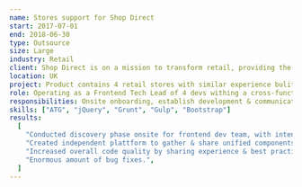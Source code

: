 ```yaml
---
name: Stores support for Shop Direct
start: 2017-07-01
end: 2018-06-30
type: Outsource
size: Large
industry: Retail
client: Shop Direct is on a mission to transform retail, providing the best shopping experiences for 4 million customers by bringing together over 1,800 brands they love and flexible ways for them to spread the cost using credit.
location: UK
project: Product contains 4 retail stores with similar experience bulit with ATG plattform, with shared fromtend built as a reusable jQuery scripts & styles, focus on providing reusable scripts and highly customizable themes. Additionally due to architecture & plattform complexity there was a business need to solve problem of constantly increasing UI bugs.
role: Operating as a Frontend Tech Lead of 4 devs withing a cross-functional team of 12+ people.
responsibilities: Onsite onboarding, establish development & communication processes, team coordination, learning ATG plattform to share experience within a team, scope planning & estimation, development of jQuery scripts, supervision, cross code review.
skills: ["ATG", "jQuery", "Grunt", "Gulp", "Bootstrap"]
results:
  [
    "Conducted discovery phase onsite for frontend dev team, with intensive learning of complicated ATG plattform, its technical specifications & frontend specific corporate processes & standards.",
    "Created independent plattform to gather & share unified components, speedup development and not being blocked by ATG technical issues. Plattform was built on top of Bootstrap and jQuery, with Gulp for bundling into scripts. Appearance of plattform allowed to turn out dangerous tendency of growing amount UI bugs.",
    "Increased overall code quality by sharing experience & best practices with customer team.",
    "Enormous amount of bug fixes.",
  ]
---
```


